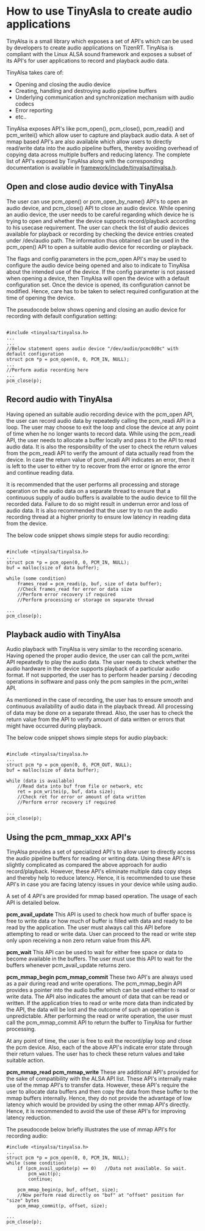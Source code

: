 # How to use TinyAsla to create audio applications

TinyAlsa is a small library which exposes a set of API's which can be used by developers to create audio applications on TizenRT. TinyAlsa is compliant with the Linux ALSA sound framework and exposes a subset of its API's for user applications to record and playback audio data.

TinyAlsa takes care of:
- Opening and closing the audio device
- Creating, handling and destroying audio pipeline buffers
- Underlying communication and synchronization mechanism with audio codecs
- Error reporting
- etc..

TinyAlsa exposes API's like pcm_open(), pcm_close(), pcm_readi() and pcm_writei() which allow user to capture and playback audio data. A set of mmap based API's are also available which allow users to directly read/write data into the audio pipeline buffers, thereby avoiding overhead of copying data across multiple buffers and reducing latency. The complete list of API's exposed by TinyAlsa along with the corresponding documentation is available in [framework/include/tinyalsa/tinyalsa.h](../framework/include/tinyalsa/tinyalsa.h).

## Open and close audio device with TinyAlsa
The user can use pcm_open() or pcm_open_by_name() API's to open an audio device, and pcm_close() API to close an audio device.
While opening an audio device, the user needs to be careful regarding which device he is trying to open and whether the device supports record/playback according to his usecase requirement. The user can check the list of audio devices available for playback or recording by checking the device entries created under /dev/audio path. The information thus obtained can be used in the pcm_open() API to open a suitable audio device for recording or playback.

The flags and config parameters in the pcm_open API's may be used to configure the audio device being opened and also to indicate to TinyAlsa about the intended use of the device. If the config parameter is not passed when opening a device, then TinyAlsa will open the device with a default configuration set. Once the device is opened, its configuration cannot be modified. Hence, care has to be taken to select required configuration at the time of opening the device.

The pseudocode below shows opening and closing an audio device for recording with default configuration setting:
```

#include <tinyalsa/tinyalsa.h>
...
...
//Below statement opens audio device "/dev/audio/pcmc0d0c" with default configuration
struct pcm *p = pcm_open(0, 0, PCM_IN, NULL);
...
//Perform audio recording here
...
pcm_close(p);

```

## Record audio with TinyAlsa
Having opened an suitable audio recording device with the pcm_open API, the user can record audio data by repeatedly calling the pcm_readi API in a loop. The user may choose to exit the loop and close the device at any point of time when he no longer wants to record data. While using the pcm_readi API, the user needs to allocate a buffer locally and pass it to the API to read audio data. It is also the responsibility of the user to check the return values from the pcm_readi API to verify the amount of data actually read from the device. In case the return value of pcm_readi API indicates an error, then it is left to the user to either try to recover from the error or ignore the error and continue reading data.

It is recommended that the user performs all processing and storage operation on the audio data on a separate thread to ensure that a continuous supply of audio buffers is available to the audio device to fill the recorded data. Failure to do so might result in underrun error and loss of audio data. It is also recommended that the user try to run the audio recording thread at a higher priority to ensure low latency in reading data from the device.

The below code snippet shows simple steps for audio recording:
```

#include <tinyalsa/tinyalsa.h>
...
struct pcm *p = pcm_open(0, 0, PCM_IN, NULL);
buf = malloc(size of data buffer);

while (some condition)
	frames_read = pcm_readi(p, buf, size of data buffer);
	//Check frames_read for error or data size
	//Perform error recovery if required
	//Perform processing or storage on separate thread

...
pcm_close(p);

```

## Playback audio with TinyAlsa
Audio playback with TinyAlsa is very similar to the recording scenario. Having opened the proper audio device, the user can call the pcm_writei API repeatedly to play the audio data. The user needs to check whether the audio hardware in the device supports playback of a particular audio format. If not supported, the user has to perform header parsing / decoding operations in software and pass only the pcm samples in the pcm_writei API.

As mentioned in the case of recording, the user has to ensure smooth and continuous availability of audio data in the playback thread. All processing of data may be done on a separate thread. Also, the user has to check the return value from the API to verify amount of data written or errors that might have occurred during playback.

The below code snippet shows simple steps for audio playback:
```

#include <tinyalsa/tinyalsa.h>
...
struct pcm *p = pcm_open(0, 0, PCM_OUT, NULL);
buf = malloc(size of data buffer);

while (data is available)
	//Read data into buf from file or network, etc
	ret = pcm_writei(p, buf, data size);
	//Check ret for error or amount of data written
	//Perform error recovery if required

...
pcm_close(p);

```

## Using the pcm_mmap_xxx API's
TinyAlsa provides a set of specialized API's to allow user to directly access the audio pipeline buffers for reading or writing data. Using these API's is slightly complicated as compared the above approach for audio record/playback. However, these API's eliminate multiple data copy steps and thereby help to reduce latency. Hence, it is recommended to use these API's in case you are facing latency issues in your device while using audio.

A set of 4 API's are provided for mmap based operation. The usage of each API is detailed below.

**pcm_avail_update**
This API is used to check how much of buffer space is free to write data or how much of buffer is filled with data and ready to be read by the application. The user must always call this API before attempting to read or write data. User can proceed to the read or write step only upon receiving a non zero return value from this API.

**pcm_wait**
This API can be used to wait for either free space or data to become available in the buffers. The user must use this API to wait for the buffers whenever pcm_avail_update returns zero.

**pcm_mmap_begin**
**pcm_mmap_commit**
These two API's are always used as a pair during read and write operations. The pcm_mmap_begin API provides a pointer into the audio buffer which can be used either to read or write data. The API also indicates the amount of data that can be read or written. If the application tries to read or write more data than indicated by the API, the data will be lost and the outcome of such an operation is unpredictable.
After performing the read or write operation, the user must call the pcm_mmap_commit API to return the buffer to TinyAlsa for further processing.

At any point of time, the user is free to exit the record/play loop and close the pcm device. Also, each of the above API's indicate error state through their return values. The user has to check these return values and take suitable action.

**pcm_mmap_read**
**pcm_mmap_write**
These are additional API's provided for the sake of compatibility with the ALSA API list. These API's internally make use of the mmap API's to transfer data. However, these API's require the user to allocate data buffers and then copy the data from these buffer to the mmap buffers internally. Hence, they do not provide the advantage of low latency which would be provided by using the other mmap API's directly. Hence, it is recommended to avoid the use of these API's for improving latency reduction.

The pseudocode below briefly illustrates the use of mmap API's for recording audio:
```
#include <tinyalsa/tinyalsa.h>
...
struct pcm *p = pcm_open(0, 0, PCM_IN, NULL);
while (some condition)
	if (pcm_avail_update(p) == 0)	//Data not available. So wait.
		pcm_wait(p);
		continue;

	pcm_mmap_begin(p, buf, offset, size);
	//Now perform read directly on "buf" at "offset" position for "size" bytes
	pcm_mmap_commit(p, offset, size);

...
pcm_close(p);

```
